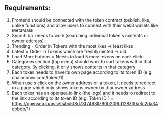 ## Requirements:

1. Frontend should be connected with the token contract (publish, like, unlike functions) and allow users to connect with their web3 wallets like MetaMask
2. Search bar needs to work (searching individual token's contents or owner address)
3. Trending = Order in Tokens with the most likes -> least likes
4. Latest = Order in Tokens which are freshly minted -> old
5. Load More buttons = Needs to load 5 more tokens on each click
6. Categories section (top menu) should work to sort tokens within that category. By clicking, it only shows contents in that category
7. Each token needs to have its own page according to its token ID (e.g. chainconvo.com/token/1)
8. When users click on the owner address on a token, it needs to redirect to a page which only shows tokens owned by that owner address
9. Each token has an opensea.io link (the logo) and it needs to redirect to the link according to its token ID (e.g. Token ID 1 = https://opensea.io/assets/0x5f8d73f746307900209fd128830a3c2da34cbbdb/1)
